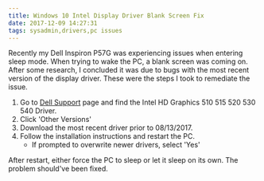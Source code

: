 ```yaml
---
title: Windows 10 Intel Display Driver Blank Screen Fix
date: 2017-12-09 14:27:31
tags: sysadmin,drivers,pc issues
---
```


Recently my Dell Inspiron P57G was experiencing issues when entering sleep mode. When trying to wake the PC, a blank screen was coming on. After some research, I concluded it was due to bugs with the most recent version of the display driver. These were the steps I took to remediate the issue. 

1. Go to [Dell Support](http://www.dell.com/support/home/us/en/04?app=drivers&c=us&l=en&~ck=mn) page and find the Intel HD Graphics 510 515 520 530 540 Driver.
2. Click 'Other Versions'
3. Download the most recent driver prior to 08/13/2017.
4. Follow the installation instructions and restart the PC.
    - If prompted to overwrite newer drivers, select 'Yes'

After restart, either force the PC to sleep or let it sleep on its own. The problem should've been fixed. 



